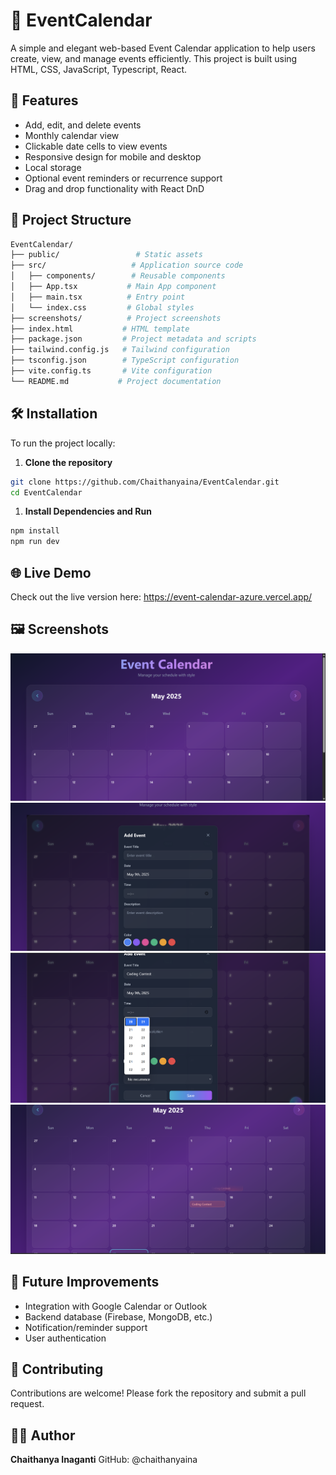 # 📅 EventCalendar

A simple and elegant web-based Event Calendar application to help users create, view, and manage events efficiently. This project is built using HTML, CSS, JavaScript, Typescript, React.

## 🚀 Features

* Add, edit, and delete events
* Monthly calendar view
* Clickable date cells to view events
* Responsive design for mobile and desktop
* Local storage
* Optional event reminders or recurrence support
* Drag and drop functionality with React DnD

## 📁 Project Structure

```bash
EventCalendar/
├── public/                 # Static assets
├── src/                   # Application source code
│   ├── components/        # Reusable components
│   ├── App.tsx           # Main App component
│   ├── main.tsx          # Entry point
│   └── index.css         # Global styles
├── screenshots/          # Project screenshots
├── index.html           # HTML template
├── package.json         # Project metadata and scripts
├── tailwind.config.js   # Tailwind configuration
├── tsconfig.json        # TypeScript configuration
├── vite.config.ts       # Vite configuration
└── README.md           # Project documentation
```

## 🛠️ Installation

To run the project locally:

1. **Clone the repository**

```bash
git clone https://github.com/Chaithanyaina/EventCalendar.git
cd EventCalendar
```
1. **Install Dependencies and Run**
```bash
npm install
npm run dev
```

## 🌐 Live Demo

Check out the live version here: https://event-calendar-azure.vercel.app/

## 🖼️ Screenshots

<img src="screenshots/1.png" alt="EventCalendar UI" width="600"/>
<img src="screenshots/2.png" alt="EventCalendar UI" width="600"/>
<img src="screenshots/3.png" alt="EventCalendar UI" width="600"/>
<img src="screenshots/4.png" alt="EventCalendar UI" width="600"/>

## 📌 Future Improvements

* Integration with Google Calendar or Outlook
* Backend database (Firebase, MongoDB, etc.)
* Notification/reminder support
* User authentication

## 🤝 Contributing

Contributions are welcome! Please fork the repository and submit a pull request.

## 🙋‍♂️ Author

**Chaithanya Inaganti**
GitHub: @chaithanyaina
